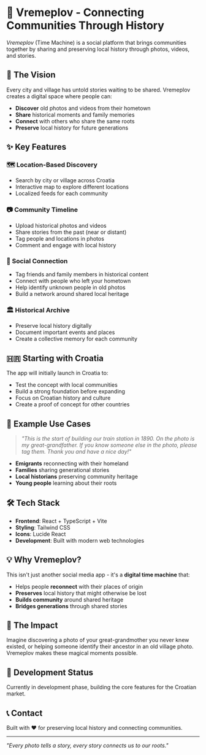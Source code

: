 # 📸 Vremeplov - Connecting Communities Through History

*Vremeplov* (Time Machine) is a social platform that brings communities together by sharing and preserving local history through photos, videos, and stories.

## 🎯 The Vision

Every city and village has untold stories waiting to be shared. Vremeplov creates a digital space where people can:

- **Discover** old photos and videos from their hometown
- **Share** historical moments and family memories
- **Connect** with others who share the same roots
- **Preserve** local history for future generations

## ✨ Key Features

### 🗺️ Location-Based Discovery
- Search by city or village across Croatia
- Interactive map to explore different locations
- Localized feeds for each community

### 📷 Community Timeline
- Upload historical photos and videos
- Share stories from the past (near or distant)
- Tag people and locations in photos
- Comment and engage with local history

### 👥 Social Connection
- Tag friends and family members in historical content
- Connect with people who left your hometown
- Help identify unknown people in old photos
- Build a network around shared local heritage

### 🏛️ Historical Archive
- Preserve local history digitally
- Document important events and places
- Create a collective memory for each community

## 🇭🇷 Starting with Croatia

The app will initially launch in Croatia to:
- Test the concept with local communities
- Build a strong foundation before expanding
- Focus on Croatian history and culture
- Create a proof of concept for other countries

## 🚀 Example Use Cases

> *"This is the start of building our train station in 1890. On the photo is my great-grandfather. If you know someone else in the photo, please tag them. Thank you and have a nice day!"*

- **Emigrants** reconnecting with their homeland
- **Families** sharing generational stories
- **Local historians** preserving community heritage
- **Young people** learning about their roots

## 🛠️ Tech Stack

- **Frontend**: React + TypeScript + Vite
- **Styling**: Tailwind CSS
- **Icons**: Lucide React
- **Development**: Built with modern web technologies

## 💡 Why Vremeplov?

This isn't just another social media app - it's a **digital time machine** that:

- Helps people **reconnect** with their places of origin
- **Preserves** local history that might otherwise be lost
- **Builds community** around shared heritage
- **Bridges generations** through shared stories

## 🌟 The Impact

Imagine discovering a photo of your great-grandmother you never knew existed, or helping someone identify their ancestor in an old village photo. Vremeplov makes these magical moments possible.

## 🚧 Development Status

Currently in development phase, building the core features for the Croatian market.

## 📞 Contact

Built with ❤️ for preserving local history and connecting communities.

---

*"Every photo tells a story, every story connects us to our roots."*
